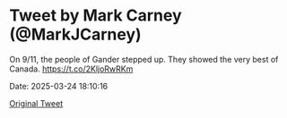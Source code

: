 # Tweet by Mark Carney (@MarkJCarney)

On 9/11, the people of Gander stepped up. They showed the very best of Canada. https://t.co/2KljoRwRKm

Date: 2025-03-24 18:10:16

[Original Tweet](https://x.com/MarkJCarney/status/1904234322405851542)
